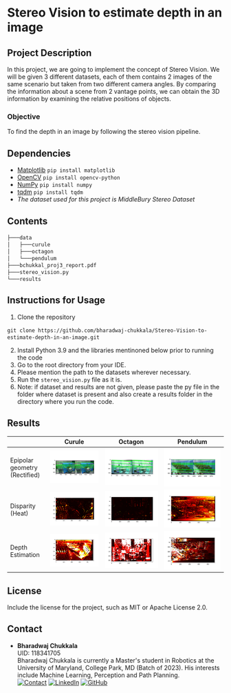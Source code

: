 # Stereo Vision to estimate depth in an image

## Project Description

In this project, we are going to implement the concept of Stereo Vision. We will be given 3 different datasets, each of them contains 2 images of the same scenario but taken from two different camera angles. By comparing the information about a scene from 2 vantage points, we can obtain the 3D information by examining the relative positions of objects.

### Objective

To find the depth in an image by following the stereo vision pipeline.

## Dependencies

* [Matplotlib](https://matplotlib.org/) `pip install matplotlib`
* [OpenCV](https://opencv.org/) `pip install opencv-python`
* [NumPy](https://numpy.org/) `pip install numpy`
* [tqdm](https://tqdm.github.io/) `pip install tqdm`
* *The dataset used for this project is MiddleBury Stereo Dataset*

## Contents

```
├───data
│   ├───curule
│   ├───octagon
│   └───pendulum
├───bchukkal_proj3_report.pdf
├───stereo_vision.py
└───results
```

## Instructions for Usage

1. Clone the repository

```
git clone https://github.com/bharadwaj-chukkala/Stereo-Vision-to-estimate-depth-in-an-image.git
```

2. Install Python 3.9 and the libraries mentinoned below prior to running the code
3. Go to the root directory from your IDE.
4. Please mention the path to the datasets wherever necessary.
5. Run the `stereo_vision.py` file as it is.
6. Note: if dataset and results are not given, please paste the py file in the folder where dataset is present and also create a results folder in the directory where you run the code.

## Results

|                                    | Curule                                                                                                                                          | Octagon                                                                                                                                     | Pendulum                                                                                                                                    |
| ---------------------------------- | ----------------------------------------------------------------------------------------------------------------------------------------------- | ------------------------------------------------------------------------------------------------------------------------------------------- | ------------------------------------------------------------------------------------------------------------------------------------------- |
| Epipolar geometry<br />(Rectified) | ![1671441533984](https://github.com/bharadwaj-chukkala/Stereo-Vision-to-estimate-depth-in-an-image/blob/master/results/epi_polar_lines_1.png)     | ![1671441808456](https://github.com/bharadwaj-chukkala/Stereo-Vision-to-estimate-depth-in-an-image/blob/master/results/epi_polar_lines_2.png) | ![1671441813305](https://github.com/bharadwaj-chukkala/Stereo-Vision-to-estimate-depth-in-an-image/blob/master/results/epi_polar_lines_3.png) |
| Disparity<br />(Heat)              | ![1671441938738](https://github.com/bharadwaj-chukkala/Stereo-Vision-to-estimate-depth-in-an-image/blob/master/results/disparity_image_heat1.png) | ![disp2](https://github.com/bharadwaj-chukkala/Stereo-Vision-to-estimate-depth-in-an-image/blob/master/results/disparity_image_heat2.png)     | ![disp3](https://github.com/bharadwaj-chukkala/Stereo-Vision-to-estimate-depth-in-an-image/blob/master/results/disparity_image_heat3.png)     |
| Depth Estimation                   | ![depth1](https://github.com/bharadwaj-chukkala/Stereo-Vision-to-estimate-depth-in-an-image/blob/master/results/depth_image_heat1.png)            | ![depth2](https://github.com/bharadwaj-chukkala/Stereo-Vision-to-estimate-depth-in-an-image/blob/master/results/depth_image_heat2.png)        | ![depth3](https://github.com/bharadwaj-chukkala/Stereo-Vision-to-estimate-depth-in-an-image/blob/master/results/depth_image_heat3.png)        |

## License

Include the license for the project, such as MIT or Apache License 2.0.

## Contact
* **Bharadwaj Chukkala**<br>
UID: 118341705<br>
Bharadwaj Chukkala is currently a Master's student in Robotics at the University of Maryland, College Park, MD (Batch of 2023). His interests include Machine Learning, Perception and Path Planning.<br>
[![Contact](https://img.shields.io/badge/Gmail-D14836?style=for-the-badge&logo=gmail&logoColor=white)](bchukkal@umd.edu)
[![LinkedIn](https://img.shields.io/badge/LinkedIn-0077B5?style=for-the-badge&logo=linkedin&logoColor=white)](https://www.linkedin.com/in/bharadwaj-chukkala/)
[![GitHub](https://img.shields.io/badge/GitHub-100000?style=for-the-badge&logo=github&logoColor=white)](https://github.com/bharadwaj-chukkala)


```

```
